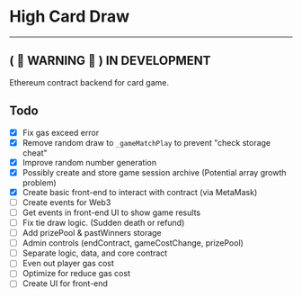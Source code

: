 # High Card Draw

---

## ( :construction: WARNING :construction: ) IN DEVELOPMENT

Ethereum contract backend for card game.

## Todo

- [x] Fix gas exceed error
- [x] Remove random draw to `_gameMatchPlay` to prevent "check storage cheat"
- [x] Improve random number generation
- [x] Possibly create and store game session archive (Potential array growth problem)
- [x] Create basic front-end to interact with contract (via MetaMask)
- [ ] Create events for Web3
- [ ] Get events in front-end UI to show game results
- [ ] Fix tie draw logic. (Sudden death or refund)
- [ ] Add prizePool & pastWinners storage
- [ ] Admin controls (endContract, gameCostChange, prizePool)
- [ ] Separate logic, data, and core contract
- [ ] Even out player gas cost
- [ ] Optimize for reduce gas cost
- [ ] Create UI for front-end

